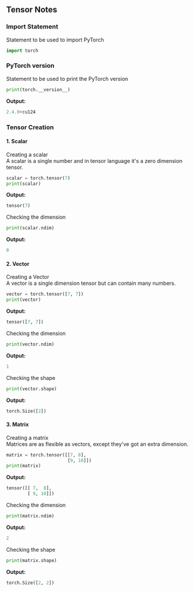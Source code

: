 ## Tensor Notes


### Import Statement
Statement to be used to import PyTorch
```python
import torch
```  

### PyTorch version
Statement to be used to print the PyTorch version  
```python
print(torch.__version__)
```  
**Output:**  
```python
2.4.0+cu124
```

### Tensor Creation  
#### 1. Scalar  

Creating a scalar  
A scalar is a single number and in tensor language it's a zero dimension tensor.  
```python
scalar = torch.tensor(7)
print(scalar)
```
**Output:**
```python
tensor(7)
```  

Checking the dimension  
```python
print(scalar.ndim)
```  
**Output:**
```python
0
```  

#### 2. Vector  

Creating a Vector  
A vector is a single dimension tensor but can contain many numbers.  
```python
vector = torch.tensor([7, 7])
print(vector)
```
**Output:**
```python
tensor([7, 7])
```

Checking the dimension  
```python
print(vector.ndim)
```  
**Output:**
```python
1
```  
Checking the shape  
```python
print(vector.shape)
```  
**Output:**  
```python
torch.Size([2])
```  

#### 3. Matrix  

Creating a matrix  
Matrices are as flexible as vectors, except they've got an extra dimension.  
```python
matrix = torch.tensor([[7, 8],
                       [9, 10]])
print(matrix)
```  
**Output:**
```python
tensor([[ 7,  8],
        [ 9, 10]])
```

Checking the dimension  
```python
print(matrix.ndim)
```  
**Output:**
```python
2
```
Checking the shape
```python
print(matrix.shape)
```
**Output:**  
```python
torch.Size([2, 2])
```